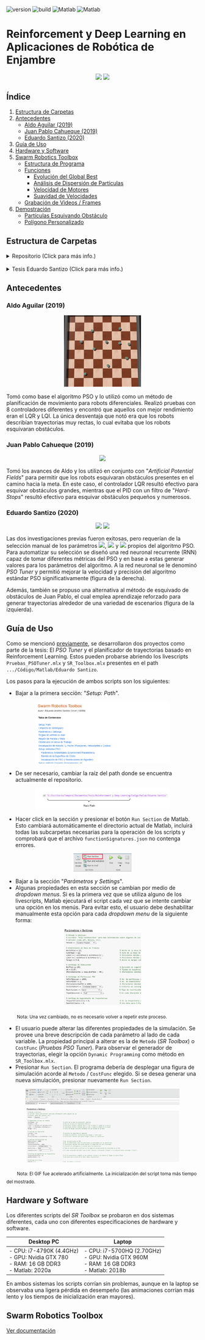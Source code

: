 ![version](https://img.shields.io/badge/version-v2.0-blueviolet)
![build](https://img.shields.io/badge/build-success-brightgreen)
![Matlab](https://img.shields.io/badge/Matlab-R2018b-blue)
![Matlab](https://img.shields.io/badge/Matlab-R2020a-blue)

# Reinforcement y Deep Learning en Aplicaciones de Robótica de Enjambre

<p align="center">
   <img src="./Media/Animación_PlanificatorTrayectorias.gif" width="49%" />
   <img src="./Media/Animación_PSOTuner.gif" width="49%" /> 
</p>

## Índice

1. [Estructura de Carpetas](#estructura-de-carpetas)
2. [Antecedentes](#antecedentes)
   - [Aldo Aguilar (2019)](#aldo-aguilar-2019)
   - [Juan Pablo Cahueque (2019)](#juan-pablo-cahueque-2019)
   - [Eduardo Santizo (2020)](#eduardo-santizo-2020)
3. [Guía de Uso](#guía-de-uso)
4. [Hardware y Software](#hardware-y-software)
5. [Swarm Robotics Toolbox](#swarm-robotics-toolbox)
   - [Estructura de Programa](#estructura-de-programa)
   - [Funciones](#funciones)
     - [Evolución del Global Best](#evolución-del-global-best)
     - [Análisis de Dispersión de Partículas](#análisis-de-dispersión-de-partículas)
     - [Velocidad de Motores](#velocidad-de-motores)
     - [Suavidad de Velocidades](#suavidad-de-velocidades)
   - [Grabación de Videos / Frames](#grabación-de-videos--frames)
6. [Demostración](#demostración)
   - [Partículas Esquivando Obstáculo](#partículas-esquivando-obstáculo)
   - [Polígono Personalizado](#polígono-personalizado)

## Estructura de Carpetas

<details> 
<summary>Repositorio (Click para más info.) </summary>
Estructura general de las carpetas existentes en el repositorio.
<pre><code> Reinforcement y Deep Learning
│
└─── Código
│   │
│   └─── Matlab
|   |   |
│   |   └─── Aldo Aguilar:
|   |   |    Pruebas parámetros PSO
|   |   |
│   |   └─── Juan Cahueque:
|   |   |    Pruebas APF
|   |   |
│   |   └─── Eduardo Santizo:
|   |        PSO Toolbox y PSO Tuner
|   |
│   └─── Webots
|       |
│       └─── Aldo Aguilar:
|       |    Simulación controladores E-Pucks y scripts de análisis de resultados.
|       |
│       └─── Juan Cahueque:
|            Simulación caso A, B y C.
|
|
└─── Literatura
│   │
│   └─── Lectures:
|   |    Clases, presentaciones o lecciones
|   |
│   └─── Libros
|   |
│   └─── Papers
│   |   │
│   |   └─── Artificial Potential Fields
|   |   |
│   |   └─── Interpolaciones
|   |   |
│   |   └─── Machine Learning
|   |   |
│   |   └─── Robótica
|   |   |
│   |   └─── Swarm Intelligence
|   |
|   |
│   └─── Tesis Previas:
|   |    PDFs de trabajos de graduación y protocolos previos.
|   |
│   └─── Referencias Bibtex:
|        Archivo .bib con las referencias a toda la literatura.
|
|
└─── Notas:
|    Imágenes y documentos varios con notas sobre el proyecto.
|
|
└─── Reporte:
|    Documentos asociados con la redacción del reporte final de tesis y el protocolo.
|
|
└─── Media:
     Imágenes y GIFs utilizados en el Readme.
</code></pre>
</details><br/>

<details> 
<summary>Tesis Eduardo Santizo (Click para más info.) </summary>
Estructura para la carpeta que contiene el código de Matlab de la tesis "Reinforcement y Deep Learning en Aplicaciones de Robótica de Enjambre" realizada por Eduardo Santizo.
<pre><code>Eduardo Santizo
│
└─── Deep PSO Tuner
│   │
│   └─── Datasets:
|   |    Datos de entrenamiento y validación para las RNNs
│   │
│   └─── Modelos:
|   |    Modelos finales para las redes entrenadas
│   │
│   └─── Settings y Training Progress:
|        Modelos, estructuras de red e imágenes de progreso de entrenamiento.
|        Excel con registro del proceso de hyperparameter tuning para cada RNN.
|
|
└─── Ejemplos y Scripts Auxiliares
│   │
│   └─── Reinforcement Learning Coursera - Ejercicios:
|   |    Ejercicios (Matlab) para el curso de Reinforcement Learning impartido por la Universidad de Alberta.
|   |
│   └─── Sequence to Sequence Regression Using Deep Learning:
|   |    Ejemplo de Matlab para entrenar una RNN para predecir una secuencia.
|   |
│   └─── Importador_Mapas.mlx:
|   |    Versión mejor explicada de la función interna "ImportarMapa()".
|   |
│   └─── Train_Shallow&DeepNN_DatosSecuenciales:
|        Predicción de un sistema de ecuaciones diferenciales usando una Shallow NN.
|        Predicción de casos de gripe aviaria en los Estados Unidos usando RNN.
|
|
└─── Funciones
│   │
│   └─── Externas:
|   |    Funciones y métodos obtenidos en internet.
|   |
│   └─── Internas:
|        Funciones escritas específicamente para el SR Toolbox.
|
|
└─── Mapas
│   │
│   └─── Imágenes:
|   |    Imágenes en blanco y negro de los mapas a usar en la mesa de trabajo.
|   |
│   └─── Vertices:
|        Vértices para los polígonos que conforman los obstáculos de la mesa de trabajo.
|
|
└─── Media
│   │
│   └─── Figuras:
|   |    Figuras generadas durante la ejecución de los scripts de la SR Toolbox.
|   |    Una carpeta por simulación.
|   |
│   └─── Frames:
|   |    Cada una de las frames generadas durante la animación de la SR Toolbox.
|   |    Una carpeta por simulación.
|   |
│   └─── GIFs:
|   |    GIFs de la animación generada por la SR Toolbox.
|   |
│   └─── Frames:
|        Videos de la animación generada por la SR Toolbox.
|
|
└─── functionsSignatures.json:
|    Empleado para las sugerencias de autocompletado en funciones internas.
|
|
└─── Generar_Dataset.m:
|    Genera las entradas y salidas requeridas para el entrenamientos de las RNNs.
|
|
└─── Pruebas_PSOTuner.mlx:
|    Script para probar y generar estadísticas sobre el PSO Tuner.
|
|
└─── SR_Toolbox:
     Script principal del SR Toolbox.
</code></pre>
</details>

## Antecedentes

### Aldo Aguilar (2019)

<p align="center">
   <img src="./Media/Aldo.gif" width="40%" />
</p>

Tomó como base el algoritmo PSO y lo utilizó como un método de planificación de movimiento para robots diferenciales. Realizó  pruebas con 8 controladores diferentes y encontró que aquellos con mejor rendimiento eran el LQR y LQI. La única desventaja que notó era que los robots describían trayectorias muy rectas, lo cual evitaba que los robots esquivaran obstáculos.

### Juan Pablo Cahueque (2019)

<p align="center">
   <img src="./Media/JuanPablo.gif" width="40%"/>
</p>

Tomó los avances de Aldo y los utilizó en conjunto con "*Artificial Potential Fields*" para permitir que los robots esquivaran obstáculos presentes en el camino hacia la meta. En este caso, el controlador LQR resultó efectivo para esquivar obstáculos grandes, mientras que el PID con un filtro de "*Hard-Stops*" resultó efectivo para esquivar obstáculos pequeños y numerosos.

### Eduardo Santizo (2020)

<p align="center">
   <img src="./Media/Animación_PlanificatorTrayectorias.gif" width="49%" />
   <img src="./Media/Animación_PSOTuner.gif" width="49%" /> 
</p>

Las dos investigaciones previas fueron exitosas, pero requerían de la selección manual de los parámetros <img src="https://latex.codecogs.com/gif.latex?\inline&space;\phi_1"/>, <img src="https://latex.codecogs.com/gif.latex?\inline&space;\phi_2"/> y <img src="https://latex.codecogs.com/gif.latex?\inline&space;\omega"/> propios del algoritmo PSO. Para automatizar su selección se diseñó una red neuronal recurrente (RNN) capaz de tomar diferentes métricas del PSO y en base a estas generar valores para los parámetros del algoritmo. A la red neuronal se le denominó  *PSO Tuner* y permitió mejorar la velocidad y precisión del algoritmo estándar PSO significativamente (figura de la derecha).

Además, también se propuso una alternativa al método de esquivado de obstáculos de Juan Pablo, el cual emplea aprendizaje reforzado para generar trayectorias alrededor de una variedad de escenarios (figura de la izquierda).

## Guía de Uso

Como se mencionó [previamente](#eduardo-santizo-(2020)), se desarrollaron dos proyectos como parte de la tesis: El *PSO Tuner* y el planificador de trayectorias basado en Reinforcement Learning. Estos pueden probarse abriendo los livescripts `Pruebas_PSOTuner.mlx` y `SR_Toolbox.mlx` presentes en el path `.../Código/Matlab/Eduardo Santizo`.

Los pasos para la ejecución de ambos scripts son los siguientes:

- Bajar a la primera sección: "*Setup: Path*".

<p align="center">
   <img src="./Media/SetupPath.gif" width="70%" />
</p>

- De ser necesario, cambiar la raíz del path donde se encuentra actualmente el repositorio.

<p align="center">
   <img src="./Media/RaizPath.png" width="70%" />
</p>

- Hacer click en la sección y presionar el botón `Run Section` de Matlab. Esto cambiará automáticamente el directorio actual de Matlab, incluirá todas las subcarpetas necesarias para la operación de los scripts y comprobará que el archivo `functionSignatures.json` no contenga errores.

<p align="center">
   <img src="./Media/RunSection.PNG" width="30%" />
</p>

- Bajar a la sección "*Parámetros y Settings*". 
- Algunas propiedades en esta sección se cambian por medio de *dropdown menus*. Si es la primera vez que se utiliza alguno de los livescripts, Matlab ejecutará el script cada vez que se intente cambiar una opción en los menús. Para evitar esto, el usuario debe deshabilitar manualmente esta opción para cada *dropdown menu* de la siguiente forma:

<p align="center">
   <img src="./Media/DropdownAutorun.gif" width="40%" />
</p>

&nbsp;&nbsp;&nbsp;&nbsp;&nbsp;&nbsp; <sub> Nota: Una vez cambiado, no es necesario volver a repetir este proceso. </sub>

- El usuario puede alterar las diferentes propiedades de la simulación. Se provee una breve descripción de cada parámetro al lado de cada variable. La propiedad principal a alterar es la de `Metodo` (*SR Toolbox*) o `CostFunc` (*Pruebas PSO Tuner*). Para observar el generador de trayectorias, elegir la opción `Dynamic Programming` como método en `SR_Toolbox.mlx`.
- Presionar `Run Section`. El programa debería de desplegar una figura de simulación acorde al `Metodo` / `CostFunc` elegido. Si se desea generar una nueva simulación, presionar nuevamente `Run Section`.

<p align="center">
   <img src="./Media/CorriendoSimulacion.gif" width="80%" />
</p>

&nbsp;&nbsp;&nbsp;&nbsp;&nbsp;&nbsp; <sub>Nota: El GIF fue acelerado artificialmente. La inicialización del script toma más tiempo del mostrado.</sub>

## Hardware y Software

Los diferentes scripts del *SR Toolbox* se probaron en dos sistemas diferentes, cada uno con diferentes especificaciones de hardware y software.

| <center>Desktop PC</center> | <center>Laptop</center> |
|---------------------|--------------------------------|
| - CPU: i7-4790K (4.4GHz) <br/>- GPU: Nvidia GTX 780 <br/>- RAM: 16 GB DDR3 <br/> - Matlab: 2020a | - CPU: i7-5700HQ (2.70GHz) <br/>- GPU: Nvidia GTX 960M <br/>- RAM: 16 GB DDR3 <br/> - Matlab: 2018b |

En ambos sistemas los scripts corrían sin problemas, aunque en la laptop se observaba una ligera pérdida en desempeño (las animaciones corrían más lento y los tiempos de inicialización eran mayores).

## Swarm Robotics Toolbox

[Ver documentación](PSO_Toolbox.md)